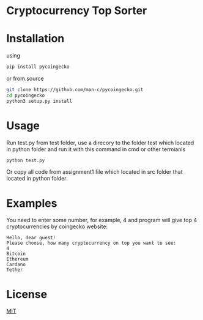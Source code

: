 # Cryptocurrency Top Sorter


# Installation

using
```bash
pip install pycoingecko
```
or from source
```bash
git clone https://github.com/man-c/pycoingecko.git
cd pycoingecko
python3 setup.py install
```
# Usage
Run test.py from test folder, use a direcory to the folder test which located in python folder and run it with this command in cmd or other termianls
``` bash
python test.py
```
Or copy all code from assignment1 file which located in src folder that located in python folder
# Examples
You need to enter some number, for example, 4 and program will give top 4 cryptocurrencies by coingecko website:
```bush
Hello, dear guest! 
Please choose, how many cryptocurrency on top you want to see: 
4
Bitcoin
Ethereum
Cardano 
Tether 
```



# License
[MIT](https://choosealicense.com/licenses/mit/)


